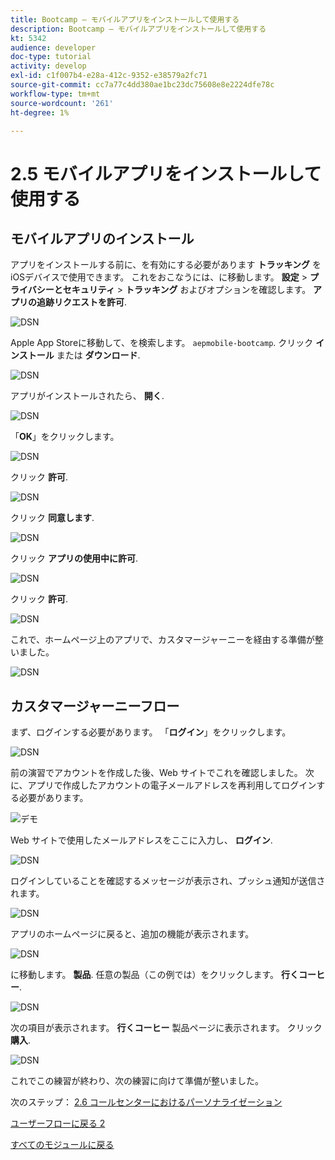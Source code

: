 ```yaml
---
title: Bootcamp — モバイルアプリをインストールして使用する
description: Bootcamp — モバイルアプリをインストールして使用する
kt: 5342
audience: developer
doc-type: tutorial
activity: develop
exl-id: c1f007b4-e28a-412c-9352-e38579a2fc71
source-git-commit: cc7a77c4dd380ae1bc23dc75608e8e2224dfe78c
workflow-type: tm+mt
source-wordcount: '261'
ht-degree: 1%

---
```


# 2.5 モバイルアプリをインストールして使用する


## モバイルアプリのインストール

アプリをインストールする前に、を有効にする必要があります **トラッキング** をiOSデバイスで使用できます。 これをおこなうには、に移動します。 **設定** > **プライバシーとセキュリティ** > **トラッキング** およびオプションを確認します。 **アプリの追跡リクエストを許可**.

![DSN](./../uc3/images/app4.png)

Apple App Storeに移動して、を検索します。 `aepmobile-bootcamp`. クリック **インストール** または **ダウンロード**.

![DSN](./../uc3/images/app1.png)

アプリがインストールされたら、 **開く**.

![DSN](./../uc3/images/app2.png)

「**OK**」をクリックします。

![DSN](./../uc3/images/app9.png)

クリック **許可**.

![DSN](./../uc3/images/app3.png)

クリック **同意します**.

![DSN](./../uc3/images/app7.png)

クリック **アプリの使用中に許可**.

![DSN](./../uc3/images/app8.png)

クリック **許可**.

![DSN](./../uc3/images/app5.png)

これで、ホームページ上のアプリで、カスタマージャーニーを経由する準備が整いました。

![DSN](./../uc3/images/app12.png)

## カスタマージャーニーフロー

まず、ログインする必要があります。 「**ログイン**」をクリックします。

![DSN](./../uc3/images/app13.png)

前の演習でアカウントを作成した後、Web サイトでこれを確認しました。 次に、アプリで作成したアカウントの電子メールアドレスを再利用してログインする必要があります。

![デモ](./../uc3/images/pv1.png)

Web サイトで使用したメールアドレスをここに入力し、 **ログイン**.

![DSN](./../uc3/images/app14.png)

ログインしていることを確認するメッセージが表示され、プッシュ通知が送信されます。

![DSN](./../uc3/images/app15.png)

アプリのホームページに戻ると、追加の機能が表示されます。

![DSN](./../uc3/images/app17.png)

に移動します。 **製品**. 任意の製品（この例では）をクリックします。 **行くコーヒー**.

![DSN](./images/app19.png)

次の項目が表示されます。 **行くコーヒー** 製品ページに表示されます。 クリック **購入**.

![DSN](./images/app20.png)

これでこの練習が終わり、次の練習に向けて準備が整いました。

次のステップ： [2.6 コールセンターにおけるパーソナライゼーション](./ex6.md)

[ユーザーフローに戻る 2](./uc2.md)

[すべてのモジュールに戻る](../../overview.md)
